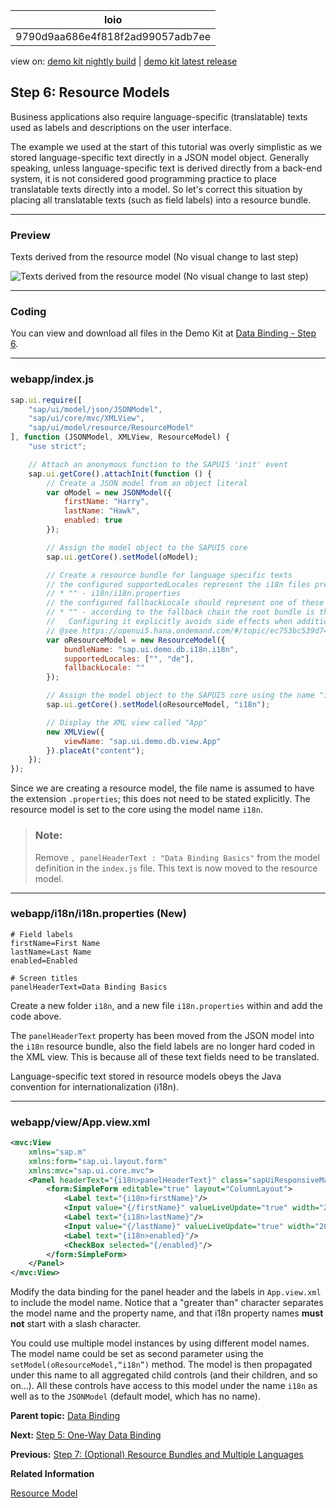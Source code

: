 <!-- loio9790d9aa686e4f818f2ad99057adb7ee -->

| loio |
| -----|
| 9790d9aa686e4f818f2ad99057adb7ee |

<div id="loio">

view on: [demo kit nightly build](https://openui5nightly.hana.ondemand.com/#/topic/9790d9aa686e4f818f2ad99057adb7ee) | [demo kit latest release](https://openui5.hana.ondemand.com/#/topic/9790d9aa686e4f818f2ad99057adb7ee)</div>

## Step 6: Resource Models

Business applications also require language-specific \(translatable\) texts used as labels and descriptions on the user interface.

The example we used at the start of this tutorial was overly simplistic as we stored language-specific text directly in a JSON model object. Generally speaking, unless language-specific text is derived directly from a back-end system, it is not considered good programming practice to place translatable texts directly into a model. So let's correct this situation by placing all translatable texts \(such as field labels\) into a resource bundle.

***

### Preview

   
  
<a name="loio9790d9aa686e4f818f2ad99057adb7ee__fig_r1j_pst_mr"/>Texts derived from the resource model \(No visual change to last step\)

 ![](loio61d68f167778425bbdd2abd7d550ae65_HiRes.png "Texts derived from the resource model (No visual change to last step)") 

***

### Coding

You can view and download all files in the Demo Kit at [Data Binding - Step 6](https://openui5.hana.ondemand.com/explored.html#/sample/sap.ui.core.tutorial.databinding.06/preview).

***

### webapp/index.js

``` js
sap.ui.require([
	"sap/ui/model/json/JSONModel",
	"sap/ui/core/mvc/XMLView",
	"sap/ui/model/resource/ResourceModel"
], function (JSONModel, XMLView, ResourceModel) {
	"use strict";

	// Attach an anonymous function to the SAPUI5 'init' event
	sap.ui.getCore().attachInit(function () {
		// Create a JSON model from an object literal
		var oModel = new JSONModel({
			firstName: "Harry",
			lastName: "Hawk",
			enabled: true
		});

		// Assign the model object to the SAPUI5 core
		sap.ui.getCore().setModel(oModel);

		// Create a resource bundle for language specific texts
		// the configured supportedLocales represent the i18n files present:
		// * "" - i18n/i18n.properties
		// the configured fallbackLocale should represent one of these files
		// * "" - according to the fallback chain the root bundle is the last fallback.
		//   Configuring it explicitly avoids side effects when additional resource files are added.
		// @see https://openui5.hana.ondemand.com/#/topic/ec753bc539d748f689e3ac814e129563
		var oResourceModel = new ResourceModel({
			bundleName: "sap.ui.demo.db.i18n.i18n",
			supportedLocales: ["", "de"],
			fallbackLocale: ""
		});

		// Assign the model object to the SAPUI5 core using the name "i18n"
		sap.ui.getCore().setModel(oResourceModel, "i18n");

		// Display the XML view called "App"
		new XMLView({
			viewName: "sap.ui.demo.db.view.App"
		}).placeAt("content");
	});
});

```

Since we are creating a resource model, the file name is assumed to have the extension `.properties`; this does not need to be stated explicitly. The resource model is set to the core using the model name `i18n`.

> ### Note:  
> Remove `, panelHeaderText : "Data Binding Basics"` from the model definition in the `index.js` file. This text is now moved to the resource model.

***

### webapp/i18n/i18n.properties \(New\)

``` prefs
# Field labels
firstName=First Name
lastName=Last Name
enabled=Enabled

# Screen titles
panelHeaderText=Data Binding Basics
```

Create a new folder `i18n`, and a new file `i18n.properties` within and add the code above.

The `panelHeaderText` property has been moved from the JSON model into the `i18n` resource bundle, also the field labels are no longer hard coded in the XML view. This is because all of these text fields need to be translated.

Language-specific text stored in resource models obeys the Java convention for internationalization \(i18n\).

***

### webapp/view/App.view.xml

``` xml
<mvc:View
	xmlns="sap.m"
	xmlns:form="sap.ui.layout.form"
	xmlns:mvc="sap.ui.core.mvc">
	<Panel headerText="{i18n>panelHeaderText}" class="sapUiResponsiveMargin" width="auto">
		<form:SimpleForm editable="true" layout="ColumnLayout">
			<Label text="{i18n>firstName}"/>
			<Input value="{/firstName}" valueLiveUpdate="true" width="200px" enabled="{/enabled}"/>
			<Label text="{i18n>lastName}"/>
			<Input value="{/lastName}" valueLiveUpdate="true" width="200px" enabled="{/enabled}"/>
			<Label text="{i18n>enabled}"/>
			<CheckBox selected="{/enabled}"/>
		</form:SimpleForm>
	</Panel>
</mvc:View>
```

Modify the data binding for the panel header and the labels in `App.view.xml` to include the model name. Notice that a "greater than" character separates the model name and the property name, and that i18n property names **must not** start with a slash character.

You could use multiple model instances by using different model names. The model name could be set as second parameter using the `setModel(oResourceModel,“i18n”)` method. The model is then propagated under this name to all aggregated child controls \(and their children, and so on…\). All these controls have access to this model under the name `i18n` as well as to the `JSONModel` \(default model, which has no name\).

**Parent topic:** [Data Binding](Data_Binding_e531093.md "In this tutorial, we will explain the concepts of data binding in OpenUI5.")

**Next:** [Step 5: One-Way Data Binding](Step_5_One_Way_Data_Binding_88756c0.md "In contrast to the two-way binding behavior shown above, one-way data binding is also possible. Here, data is transported in one direction only: from the model, through the binding instance to the consumer (usually the property of a control), but never in the other direction. In this example, we will change the previous example to use one-way data binding. This will illustrate how the flow of data from the user interface back to the model can be switched off if required.")

**Previous:** [Step 7: \(Optional\) Resource Bundles and Multiple Languages](Step_7_Optional_Resource_Bundles_and_Multiple_Languages_4e593b4.md "The reason we have resource bundles is to allow an app to run in multiple languages without the need to change any code. To demonstrate this feature, we will create a German version of the app – in fact all we need to do is create a German version of the resource bundle file. In our code, the German locale needs to be activated for the ResourceModel.")

**Related Information**  


[Resource Model](Resource_Model_91f122a.md#loio91f122a36f4d1014b6dd926db0e91070 "The resource model is used as a wrapper for resource bundles. In data binding you use the resource model instance, for example, to bind texts of a control to language-dependent resource bundle properties.")

